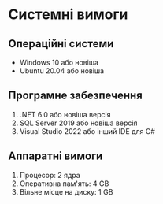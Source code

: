 # Системні вимоги

## Операційні системи

- Windows 10 або новіша
- Ubuntu 20.04 або новіша

## Програмне забезпечення

1. .NET 6.0 або новіша версія
2. SQL Server 2019 або новіша версія
3. Visual Studio 2022 або інший IDE для C#

## Аппаратні вимоги

1. Процесор: 2 ядра
2. Оперативна пам'ять: 4 GB
3. Вільне місце на диску: 1 GB
